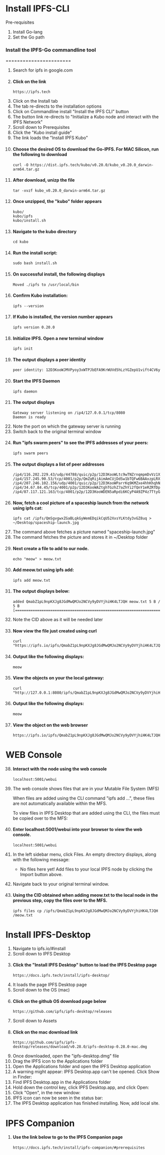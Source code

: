 Install IPFS-CLI
=======================

Pre-requisites
1.  Install Go-lang
2.  Set the Go path

### Install the IPFS-Go commandline tool
=======================


1.  Search for ipfs in google.com
2.  #### Click on the link 
        https://ipfs.tech
3.  Click on the Install tab
4.  The tab re-directs to the installation options
5.  Click on Commandline install "Install the IPFS CLI" button
6.  The button link re-directs to "Initialize a Kubo node and interact with the IPFS Network"
7.  Scroll down to Prerequisites
8.  Click the "Kubo install guide"
9.  The link loads the "Install IPFS Kubo"
10. #### Choose the desired OS to download the Go-IPFS. For MAC Silicon, run the following to download
        curl -O https://dist.ipfs.tech/kubo/v0.20.0/kubo_v0.20.0_darwin-arm64.tar.gz
11. #### After download, unizp the file
        tar -xvzf kubo_v0.20.0_darwin-arm64.tar.gz
12. #### Once unzipped, the "kubo" folder appears
        kubo/
        kubo/ipfs
        kubo/install.sh
13. #### Navigate to the kubo directory
        cd kubo
14. #### Run the install script:
        sudo bash install.sh
15. #### On successful install, the following displays
        Moved ./ipfs to /usr/local/bin
16. #### Confirm Kubo installation:
        ipfs --version
17. #### If Kubo is installed, the version number appears
        ipfs version 0.20.0
18. #### Initialize IPFS. Open a new terminal window
        ipfs init
21. #### The output displays a peer identity
        peer identity: 12D3KooWJMVPyoy3xWTPJbEFA9KrWUVd5hLzYGZepU1vift4CV6y
22. #### Start the IPFS Daemon 
        ipfs daemon
23. #### The output displays 
        Gateway server listening on /ip4/127.0.0.1/tcp/8080
        Daemon is ready
22. Note the port on which the gateway server is running
23. Switch back to the original terminal window
24. #### Run "ipfs swarm peers" to see the IPFS addresses of your peers:
        ipfs swarm peers
25. #### The output displays a list of peer addresses
        /ip4/116.202.229.43/udp/44788/quic/p2p/12D3KooWLtc9wTNZrnqmpmDvVz1XC48zWk4kuFAkr3e7835o9H4b
        /ip4/157.245.90.53/tcp/4001/p2p/QmZqRijAimAmCUjDdSw1bTQFw6BAAxzpLRXKUouMnSdp2g
        /ip4/207.246.102.156/udp/4001/quic/p2p/12D3KooWParrKq9KMZxe4hhKhqhNyz4dmnsR8xridAwa6Y1MLQtj
        /ip4/34.67.84.45/tcp/4001/p2p/12D3KooWAZtghTGzhZ7aZhYi2fQnY1eRZRTDpgfgFJmuacCreoGX
        /ip4/87.117.121.163/tcp/4001/p2p/12D3KooWDEN5aRpdi6KCyP4A9ZP4z7TtyGymkAgG2PNNgBgpm4nQ
26. #### Now, fetch a cool picture of a spaceship launch from the network using ipfs cat:
        ipfs cat /ipfs/QmSgvgwxZGaBLqkGyWemEDqikCqU52XxsYLKtdy3vGZ8uq > ~/Desktop/spaceship-launch.jpg
27. The command above fetches a picture named "spaceship-launch.jpg"
28. The command fetches the picture and stores it in ~/Desktop folder
29. #### Next create a file to add to our node.
        echo "meow" > meow.txt
30. #### Add meow.txt using ipfs add:
        ipfs add meow.txt
31. #### The output displays below:
        added QmabZ1pL9npKXJg8JGdMwQMJo2NCVy9yDVYjhiHK4LTJQH meow.txt 5 B / 5 B [===========================================================================]

32. Note the CID above as it will be needed later
33. #### Now view the file just created using curl
        curl "https://ipfs.io/ipfs/QmabZ1pL9npKXJg8JGdMwQMJo2NCVy9yDVYjhiHK4LTJQH"
34. #### Output like the following displays:
        meow
35. #### View the objects on your the local gateway:
        curl "http://127.0.0.1:8080/ipfs/QmabZ1pL9npKXJg8JGdMwQMJo2NCVy9yDVYjhiHK4LTJQH"
36. #### Output like the following displays:
        meow
37. #### View the object on the web browser
        https://ipfs.io/ipfs/QmabZ1pL9npKXJg8JGdMwQMJo2NCVy9yDVYjhiHK4LTJQH


WEB Console
==============

38. #### Interact with the node using the web console
        localhost:5001/webui
39. The web console shows files that are in your Mutable File System (MFS)
    
    When files are added using the CLI command "ipfs add ...", these files are not automatically available within the MFS. 
    
    To view files in IPFS Desktop that are added using the CLI, the files must be copied over to the MFS:
40. #### Enter localhost:5001/webui into your browser to view the web console.
        localhost:5001/webui
41. In the left sidebar menu, click Files. An empty directory displays, along with the following message:
    -   No files here yet! Add files to your local IPFS node by clicking the Import button above.
42. Navigate back to your original terminal window.
43. #### Using the CID <CID> obtained when adding meow.txt to the local node in the previous step, copy the files over to the MFS.
        ipfs files cp /ipfs/QmabZ1pL9npKXJg8JGdMwQMJo2NCVy9yDVYjhiHK4LTJQH /meow.txt


Install IPFS-Desktop
=====================

1.  Navigate to ipfs.io/#install
2.  Scroll down to IPFS Desktop
3.  #### Click the "Install IPFS Desktop" button to load the IPFS Desktop page
        https://docs.ipfs.tech/install/ipfs-desktop/
4.  It loads the page IPFS Desktop page
5.  Scroll down to the OS (mac)
6.  #### Click on the github OS download page below
        https://github.com/ipfs/ipfs-desktop/releases
6.  Scroll down to Assets
7.  #### Click on the mac download link
        https://github.com/ipfs/ipfs-desktop/releases/download/v0.28.0/ipfs-desktop-0.28.0-mac.dmg
8.  Once downloaded, open the "ipfs-desktop.dmg" file
9.  Drag the IPFS icon to the Applications folder
10. Open the Applications folder and open the IPFS Desktop application
11. A warning might appear: IPFS Desktop.app can't be opened. Click Show in Finder:
12. Find IPFS Desktop.app in the Applications folder
13. Hold down the control key, click IPFS Desktop.app, and click Open:
14. Click "Open", in the new window:
15. IPFS icon can now be seen in the status bar:
16. The IPFS Desktop application has finished installing. Now, add local site.


IPFS Companion
==================

1.  #### Use the link below to go to the IPFS Companion page
        https://docs.ipfs.tech/install/ipfs-companion/#prerequisites




